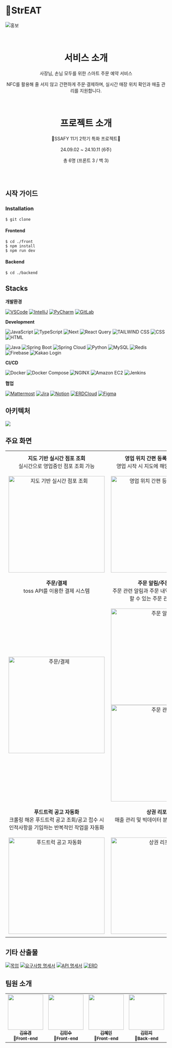 # 🌭StrEAT

![홍보](https://github.com/user-attachments/assets/edbe23b5-b525-4bb2-958d-8b2abfe57211)

<br />

<div align="center">
  <h1>서비스 소개</h1>
  <p>사장님, 손님 모두를 위한 스마트 주문 예약 서비스</p>
  <p>NFC를 활용해 줄 서지 않고 간편하게 주문·결제하며, 실시간 매장 위치 확인과 매출 관리를 지원합니다.</p>

  <br />

  <h1>프로젝트 소개</h1>
  <p>🌷SSAFY 11기 2학기 특화 프로젝트🌷</p>
  <p>24.09.02 ~ 24.10.11 (6주)</p>
  <p>총 6명 (프론트 3 / 백 3)</p>

  <br />
</div>

<br />

## 시작 가이드

### Installation

```
$ git clone
```

#### Frontend

```
$ cd ./front
$ npm install
$ npm run dev
```

#### Backend

```
$ cd ./backend
```

## Stacks

**개발환경**

[![VSCode](https://img.shields.io/badge/VISUAL%20STUDIO%20Code-007ACC?style=for-the-badge&logo=visual-studio-code&logoColor=white)](https://code.visualstudio.com/)
[![IntelliJ](https://img.shields.io/badge/IntelliJ%20IDEA-000000?style=for-the-badge&logo=intellij-idea&logoColor=white)](https://www.jetbrains.com/idea/)
[![PyCharm](https://img.shields.io/badge/PyCharm-000000?style=for-the-badge&logo=pycharm&logoColor=white)](https://www.jetbrains.com/pycharm/)
[![GitLab](https://img.shields.io/badge/GitLab-FC6D26?style=for-the-badge&logo=gitlab&logoColor=white)](https://lab.ssafy.com/s11-webmobile1-sub2/S11P12A804)

**Development**

![JavaScript](https://img.shields.io/badge/JavaScript-F7DF1E?style=for-the-badge&logo=javascript&logoColor=black)
![TypeScript](https://img.shields.io/badge/TypeScript-3178C6?style=for-the-badge&logo=typescript&logoColor=white)
![Next](https://img.shields.io/badge/Next-000000?style=for-the-badge&logo=nextdotjs&logoColor=white)
![React Query](https://img.shields.io/badge/React%20Query-FF4154?style=for-the-badge&logo=reactquery&logoColor=white)
![TAILWIND CSS](https://img.shields.io/badge/Tailwind%20CSS-06B6D4?style=for-the-badge&logo=tailwindcss&logoColor=white)
![CSS](https://img.shields.io/badge/CSS-1572B6?style=for-the-badge&logo=css3&logoColor=white)
![HTML](https://img.shields.io/badge/HTML-E34F26?style=for-the-badge&logo=html5&logoColor=white)  

![Java](https://img.shields.io/badge/Java-000000?style=for-the-badge&logo=openjdk&logoColor=white)
![Spring Boot](https://img.shields.io/badge/Spring%20Boot-6DB33F?style=for-the-badge&logo=spring-boot&logoColor=white)
![Spring Cloud](https://img.shields.io/badge/Spring%20Cloud-6DB33F?style=for-the-badge&logo=spring&logoColor=white)
![Python](https://img.shields.io/badge/Python-3776AB?style=for-the-badge&logo=python&logoColor=white)
![MySQL](https://img.shields.io/badge/MySQL-4479A1?style=for-the-badge&logo=mysql&logoColor=white)
![Redis](https://img.shields.io/badge/Redis-DC382D?style=for-the-badge&logo=redis&logoColor=white)
![Firebase](https://img.shields.io/badge/Firebase-red?style=for-the-badge&logo=Firebase&logoColor=white)
![Kakao Login](https://img.shields.io/badge/kakao%20Login-F7DF1E?style=for-the-badge&logo=kakao&logoColor=white)

**CI/CD**

![Docker](https://img.shields.io/badge/Docker-2496ED?style=for-the-badge&logo=docker&logoColor=white)
![Docker Compose](https://img.shields.io/badge/Docker%20Compose-2496ED?style=for-the-badge&logo=docker&logoColor=white)
![NGINX](https://img.shields.io/badge/NGINX-009639?style=for-the-badge&logo=nginx&logoColor=white)
![Amazon EC2](https://img.shields.io/badge/Amazon%20EC2-FF9900?style=for-the-badge&logo=amazon-ec2&logoColor=white)
![Jenkins](https://img.shields.io/badge/Jenkins-D24939?style=for-the-badge&logo=jenkins&logoColor=white)

**협업**

[![Mattermost](https://img.shields.io/badge/Mattermost-0072C6?style=for-the-badge&logo=mattermost&logoColor=white)](https://mattermost.com/)
[![Jira](https://img.shields.io/badge/Jira-0052CC?style=for-the-badge&logo=jira&logoColor=white)](https://ssafy.atlassian.net/jira/software/c/projects/S11P12A804/boards/7037)
[![Notion](https://img.shields.io/badge/Notion-000000?style=for-the-badge&logo=notion&logoColor=white)](https://imminent-hamburger-1d8.notion.site/8-0-4-0fbd317ef9d840bc9d31ea8adfa50ceb)
[![ERDCloud](https://img.shields.io/badge/ERDCloud-4285F4?style=for-the-badge&logo=cloud&logoColor=white)](https://www.erdcloud.com/d/HWmzKdqNndLE4H9ay)
[![Figma](https://img.shields.io/badge/Figma-F24E1E?style=for-the-badge&logo=figma&logoColor=white)](https://www.figma.com/design/7WUqXjKvUcDPLKYMUa9P4Y/%EC%98%B7%EC%A7%B1?node-id=0-1&t=K68NqokoRcvm5jnd-0)

## 아키텍처

<img src="https://github.com/user-attachments/assets/5dd99207-089a-4cb4-a4d9-6a7588fc9df7">

## 주요 화면

<table style="width: 100%; table-layout: fixed; border-collapse: collapse;">
  <tr>
    <td style="width: 50%; text-align: center; vertical-align: top; padding: 10px;"><b style="text-">지도 기반 실시간 점포 조회</b><br/>실시간으로 영업중인 점포 조회 가능</td>
    <td style="width: 50%; text-align: center; vertical-align: top; padding: 10px;"><b>영업 위치 간편 등록 & 영업 시작</b><br/>영업 시작 시 지도에 해당 점포 위치 표시</td>
  </tr>
  <tr>
    <td style="width: 50%; text-align: center; padding: 10px;">
      <img src="https://github.com/user-attachments/assets/1e5d162d-6532-4468-995d-24ccd40dddf4" alt="지도 기반 실시간 점포 조회" style="max-width: 100%; height: 300px; object-fit: contain; display: block; margin: auto;">
    </td>
    <td style="width: 50%; text-align: center; padding: 10px;">
      <img src="https://github.com/user-attachments/assets/59b06b88-a894-41a9-ab10-bbf7e3455c51" alt="영업 위치 간편 등록/영업 시작" style="max-width: 100%; height: 300px; object-fit: contain; display: block; margin: auto;">
    </td>
  </tr>
  <tr>
    <td style="width: 50%; text-align: center; vertical-align: top; padding: 10px;"><b>주문/결제</b><br/>toss API를 이용한 결제 시스템</td>
    <td style="width: 50%; text-align: center; vertical-align: top; padding: 10px;"><b>주문 알림/주문 관리</b><br/>주문 관련 알림과 주문 내역을 확인하고 관리할 수 있는 주문 관리 시스템</td>
  </tr>
  <tr>
    <td style="width: 50%; text-align: center; padding: 10px;">
      <img src="https://github.com/user-attachments/assets/5429f632-0f51-4eba-89bc-099122bab2a8" alt="주문/결제" style="max-width: 100%; height: 300px; object-fit: contain; display: block; margin: auto;">
    </td>
    <td style="width: 50%; text-align: center; padding: 10px;">
      <img src="https://github.com/user-attachments/assets/2a3e2021-9813-4752-bc22-15a7d0060055" alt="주문 알림" style="max-width: 100%; height: 300px; object-fit: contain; display: block; margin: auto;">
      <img src="https://github.com/user-attachments/assets/a93f8623-0431-440f-ba9c-990a01fb7d62" alt="주문 관리" style="max-width: 100%; height: 300px; object-fit: contain; display: block; margin: auto;">
    </td>
  </tr>
  <tr>
    <td style="width: 50%; text-align: center; vertical-align: top; padding: 10px;"><b>푸드트럭 공고 자동화</b><br/>크롤링 해온 푸드트럭 공고 조회/공고 접수 시 인적사항을 기입하는 반복적인 작업을 자동화</td>
    <td style="width: 50%; text-align: center; vertical-align: top; padding: 10px;"><b>상권 리포트</b><br/>매출 관리 및 빅데이터 분석을 통한 가이드</td>
  </tr>
  <tr>
    <td style="width: 50%; text-align: center; padding: 10px;">
      <img src="https://github.com/user-attachments/assets/e7b0bdea-a702-481d-a5e7-d6201846b6c0" alt="푸드트럭 공고 자동화" style="max-width: 100%; height: 300px; object-fit: contain; display: block; margin: auto;">
    </td>
    <td style="width: 50%; text-align: center; padding: 10px;">
      <img src="https://github.com/user-attachments/assets/4ffcc3bb-6251-46c2-aee3-cea3696cfec7" alt="상권 리포트" style="max-width: 100%; height: 300px; object-fit: contain; display: block; margin: auto;">
    </td>
  </tr>
</table>


## 기타 산출물

[![목업](https://img.shields.io/badge/목업-d11f1f)](https://www.figma.com/design/ORKNTejpWnTw0PXYb0iGqB/StrEAT?t=Npw470FfJieWq5ct-0)
[![요구사항 명세서](https://img.shields.io/badge/요구사항%20명세서-14b55c)](https://dawn-boat-a36.notion.site/509ea2ac7c1c41c29565dc96a3a4118e)
[![API 명세서](https://img.shields.io/badge/API%20명세서-cc631d)](https://dawn-boat-a36.notion.site/API-1bb24f628f0f43dc9dbe07d8cead24e5?pvs=25)
[![ERD](https://img.shields.io/badge/ERD-575757)](https://www.erdcloud.com/d/RqKqHKMmYY8sXMhnp)

## 팀원 소개

<table>
  <tr>
    <td align="center">
      <a href="https://github.com/KimYuKyung16">
        <img src="https://avatars.githubusercontent.com/u/81006438?v=4" width="110px;" alt=""/><br />
        <sub><b>김유경</b></sub></a><br />
        <sub><b>🍕Front-end</b></sub></a><br />
    </td>
    <td align="center">
      <a href="https://github.com/min75046591">
        <img src="https://avatars.githubusercontent.com/u/156295192?v=4" width="110px;" alt=""/><br />
        <sub><b>김민수</b></sub></a><br />
        <sub><b>🍕Front-end</b></sub></a><br />
    <sub><b></b></sub></a>
    </td>
    <td align="center">
      <a href="https://github.com/meinnn">
        <img src="https://avatars.githubusercontent.com/u/102753070?v=4" width="110px;" alt=""/><br />
        <sub><b>김혜인</b></sub></a><br />
        <sub><b>🍕Front-end</b></sub></a><br /> 
    <sub><b></b></sub></a>
    </td>
    <td align="center">
      <a href="https://github.com/minddong2">
        <img src="https://avatars.githubusercontent.com/u/127336999?v=4" width="110px;" alt=""/><br />
        <sub><b>김민지</b></sub></a><br />
        <sub><b>🍟Back-end</b></sub></a><br />
    <sub><b></b></sub></a>
    </td>
    <td align="center">
      <a href="https://github.com/junbeom-Son">
        <img src="https://avatars.githubusercontent.com/u/89973303?v=4" width="110px;" alt=""/><br />
        <sub><b>손준범</b></sub></a><br />
        <sub><b>🍟Back-end</b></sub></a><br />
    <sub><b></b></sub></a>
    </td>
        <td align="center">
      <a href="https://github.com/RatlyREM">
        <img src="https://avatars.githubusercontent.com/u/39582908?v=4" width="110px;" alt=""/><br />
        <sub><b>이주호</b></sub></a><br />
        <sub><b>🍟Back-end</b></sub></a><br />
    <sub><b></b></sub></a>
    </td>
